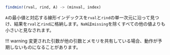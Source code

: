 ```julia
findmin!(rval, rind, A) -> (minval, index)
```

`A`の最小値と対応する線形インデックスを`rval`と`rind`の単一次元に沿って見つけ、結果を`rval`と`rind`に格納します。`NaN`は`missing`を除くすべての他の値よりも小さいと見なされます。

!!! warning
    変更された引数が他の引数とメモリを共有している場合、動作が予期しないものになることがあります。

